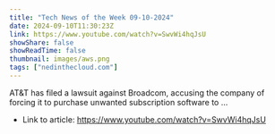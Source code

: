 ```yaml
---
title: "Tech News of the Week 09-10-2024"
date: 2024-09-10T11:30:23Z
link: https://www.youtube.com/watch?v=SwvWi4hqJsU
showShare: false
showReadTime: false
thumbnail: images/aws.png
tags: ["nedinthecloud.com"]
---
```

AT&T has filed a lawsuit against Broadcom, accusing the company of forcing it to purchase unwanted subscription software to ...

- Link to article: https://www.youtube.com/watch?v=SwvWi4hqJsU